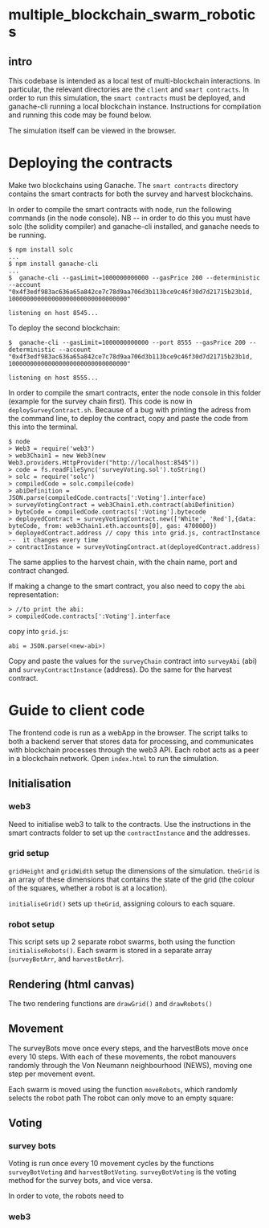 # multiple_blockchain_swarm_robotics


## intro
This codebase is intended as a local test of multi-blockchain interactions. In particular, the relevant directories are the `client` and `smart contracts`. In order to run this simulation, the `smart contracts` must be deployed, and ganache-cli running a local blockchain instance. Instructions for compilation and running this code may be found below. 

The simulation itself can be viewed in the browser.


# Deploying the contracts
Make two blockchains using Ganache. The `smart contracts` directory contains the smart contracts for both the survey and harvest blockchains. 

In order to compile the smart contracts with node, run the following commands (in the node console). NB -- in order to do this you must have solc (the solidity compiler) and ganache-cli installed, and ganache needs to be running. 

````
$ npm install solc
...
$ npm install ganache-cli
...
$  ganache-cli --gasLimit=1000000000000 --gasPrice 200 --deterministic --account "0x4f3edf983ac636a65a842ce7c78d9aa706d3b113bce9c46f30d7d21715b23b1d, 100000000000000000000000000000000"

listening on host 8545...
````

To deploy the second blockchain: 
```
$  ganache-cli --gasLimit=1000000000000 --port 8555 --gasPrice 200 --deterministic --account "0x4f3edf983ac636a65a842ce7c78d9aa706d3b113bce9c46f30d7d21715b23b1d, 100000000000000000000000000000000"

listening on host 8555...
```


In order to compile the smart contracts, enter the node console in this folder (example for the survey chain first). This code is now in `deploySurveyContract.sh`. Because of a bug with printing the adress from the command line, to deploy the contract, copy and paste the code from this into the terminal.

````
$ node
> Web3 = require('web3')
> web3Chain1 = new Web3(new Web3.providers.HttpProvider("http://localhost:8545"))
> code = fs.readFileSync('surveyVoting.sol').toString()
> solc = require('solc')
> compiledCode = solc.compile(code)
> abiDefinition = JSON.parse(compiledCode.contracts[':Voting'].interface)
> surveyVotingContract = web3Chain1.eth.contract(abiDefinition)
> byteCode = compiledCode.contracts[':Voting'].bytecode
> deployedContract = surveyVotingContract.new(['White', 'Red'],{data: byteCode, from: web3Chain1.eth.accounts[0], gas: 4700000})
> deployedContract.address // copy this into grid.js, contractInstance --  it changes every time
> contractInstance = surveyVotingContract.at(deployedContract.address)
````

The same applies to the harvest chain, with the chain name, port and contract changed. 

If making a change to the smart contract, you also need to copy the `abi` representation:

````
> //to print the abi:
> compiledCode.contracts[':Voting'].interface
````

copy into `grid.js`:

````
abi = JSON.parse(<new-abi>)
````

Copy and paste the values for the `surveyChain` contract into `surveyAbi` (abi) and `surveyContractInstance` (address). Do the same for the harvest contract.

# Guide to client code

The frontend code is run as a webApp in the browser. The script talks to both a backend server that stores data for processing, and communicates with blockchain processes through the web3 API. Each robot acts as a peer in a blockchain network. Open `index.html` to run the simulation.

## Initialisation

### web3
Need to initialise web3 to talk to the contracts. Use the instructions in the smart contracts folder to set up the `contractInstance` and the addresses.

### grid setup
`gridHeight` and `gridWidth` setup the dimensions of the simulation. `theGrid` is an array of these dimensions that contains the state of the grid (the colour of the squares, whether a robot is at a location). 

`initialiseGrid()` sets up `theGrid`, assigning colours to each square.


### robot setup
This script sets up 2 separate robot swarms, both using the function `initialiseRobots()`. Each swarm is stored in a separate array (`surveyBotArr`, and `harvestBotArr`).


## Rendering (html canvas)
The two rendering functions are `drawGrid()` and `drawRobots()` 


## Movement
The surveyBots move once every steps, and the harvestBots move once every 10 steps. With each of these movements, the robot manouvers randomly through the Von Neumann neighbourhood (NEWS), moving one step per movement event. 

Each swarm is moved using the function `moveRobots`, which randomly selects the robot path 
The robot can only move to an empty square: 


## Voting

### survey bots
Voting is run once every 10 movement cycles by the functions `surveyBotVoting` and `harvestBotVoting`. `surveyBotVoting` is the voting method for the survey bots, and vice versa.

In order to vote, the robots need to 


### web3